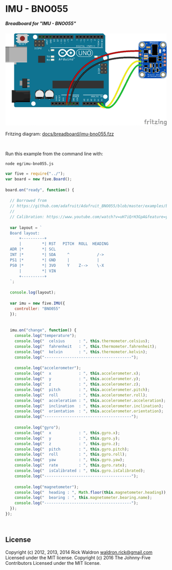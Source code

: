 <!--remove-start-->

# IMU - BNO055

<!--remove-end-->






##### Breadboard for "IMU - BNO055"



![docs/breadboard/imu-bno055.png](breadboard/imu-bno055.png)<br>

Fritzing diagram: [docs/breadboard/imu-bno055.fzz](breadboard/imu-bno055.fzz)

&nbsp;




Run this example from the command line with:
```bash
node eg/imu-bno055.js
```


```javascript
var five = require("../");
var board = new five.Board();

board.on("ready", function() {

  // Borrowed from
  // https://github.com/adafruit/Adafruit_BNO055/blob/master/examples/bunny/bunny.ino
  //
  // Calibration: https://www.youtube.com/watch?v=uH7iQrH3GpA&feature=youtu.be

  var layout = `
  Board layout:
      +----------+
      |         *| RST   PITCH  ROLL  HEADING
  ADR |*        *| SCL
  INT |*        *| SDA     ^            /->
  PS1 |*        *| GND     |            |
  PS0 |*        *| 3VO     Y    Z-->    \-X
      |         *| VIN
      +----------+
  `;

  console.log(layout);

  var imu = new five.IMU({
    controller: "BNO055"
  });


  imu.on("change", function() {
    console.log("temperature");
    console.log("  celsius      : ", this.thermometer.celsius);
    console.log("  fahrenheit   : ", this.thermometer.fahrenheit);
    console.log("  kelvin       : ", this.thermometer.kelvin);
    console.log("--------------------------------------");

    console.log("accelerometer");
    console.log("  x            : ", this.accelerometer.x);
    console.log("  y            : ", this.accelerometer.y);
    console.log("  z            : ", this.accelerometer.z);
    console.log("  pitch        : ", this.accelerometer.pitch);
    console.log("  roll         : ", this.accelerometer.roll);
    console.log("  acceleration : ", this.accelerometer.acceleration);
    console.log("  inclination  : ", this.accelerometer.inclination);
    console.log("  orientation  : ", this.accelerometer.orientation);
    console.log("--------------------------------------");

    console.log("gyro");
    console.log("  x            : ", this.gyro.x);
    console.log("  y            : ", this.gyro.y);
    console.log("  z            : ", this.gyro.z);
    console.log("  pitch        : ", this.gyro.pitch);
    console.log("  roll         : ", this.gyro.roll);
    console.log("  yaw          : ", this.gyro.yaw);
    console.log("  rate         : ", this.gyro.rate);
    console.log("  isCalibrated : ", this.gyro.isCalibrated);
    console.log("--------------------------------------");

    console.log("magnetometer");
    console.log("  heading : ", Math.floor(this.magnetometer.heading));
    console.log("  bearing : ", this.magnetometer.bearing.name);
    console.log("--------------------------------------");
  });
});

```








&nbsp;

<!--remove-start-->

## License
Copyright (c) 2012, 2013, 2014 Rick Waldron <waldron.rick@gmail.com>
Licensed under the MIT license.
Copyright (c) 2016 The Johnny-Five Contributors
Licensed under the MIT license.

<!--remove-end-->
